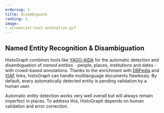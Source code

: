 ```yaml
---
ordering: 3
title: disambiguate
ranking: 1
image:
- screencast-text-annotation.gif
---
```


Named Entity Recognition & Disambiguation
---

HistoGraph combines tools like [YAGO-AIDA](https://www.mpi-inf.mpg.de/departments/databases-and-information-systems/research/yago-naga/aida/) for the automatic detection and disambiguation of *named entities* - people, places, institutions and dates - with crowd-based annotations. Thanks to the enrichment with [DBPedia](http://wiki.dbpedia.org/) and [VIAF](http://viaf.org/) links, histoGraph can handle multilanguage documents flawlessly. By default, every automatically detected entity is pending validation by a human user.

Automatic entity detection works very well overall but will always remain imperfect in places. To address this, HistoGraph depends on human validation and error correction.

